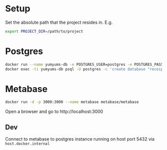 # Setup
Set the absolute path that the project resides in.
E.g.
``` bash
export PROJECT_DIR=/path/to/project
```

# Postgres

``` bash
docker run --name yumyums-db -e POSTGRES_USER=postgres -e POSTGRES_PASSWORD=password  -p 5432:5432 -d postgres
docker exec -ti yumyums-db psql -U postgres -c 'create database "receipts"'
```

# Metabase

``` bash
docker run -d -p 3000:3000 --name metabase metabase/metabase
```

Open a browser and go to http://localhost:3000

## Dev
Connect to metabase to postgres instance running on host port 5432 via `host.docker.internal`
